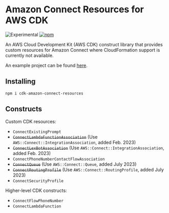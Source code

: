 # Amazon Connect Resources for AWS CDK

![Experimental](https://img.shields.io/badge/experimental-important.svg?style=for-the-badge)
[![npm](https://img.shields.io/npm/v/cdk-amazon-connect-resources)](https://www.npmjs.com/package/cdk-amazon-connect-resources)

An AWS Cloud Development Kit (AWS CDK) construct library that provides custom resources for Amazon Connect where CloudFormation support is currently not available.

An example project can be found [here](https://github.com/joeykilpatrick/cdk-amazon-connect).

## Installing
```shell
npm i cdk-amazon-connect-resources
```

## Constructs
Custom CDK resources:
- `ConnectExistingPrompt`
- ~~`ConnectLambdaFunctionAssociation`~~ (Use `AWS::Connect::IntegrationAssociation`, added Feb. 2023)
- ~~`ConnectLexBotAssociation`~~ (Use `AWS::Connect::IntegrationAssociation`, added Feb. 2023)
- `ConnectPhoneNumberContactFlowAssociation`
- ~~`ConnectQueue`~~ (Use `AWS::Connect::Queue`, added July 2023)
- ~~`ConnectRoutingProfile`~~ (Use `AWS::Connect::RoutingProfile`, added July 2023)
- `ConnectSecurityProfile`

Higher-level CDK constructs:
- `ConnectFlowPhoneNumber`
- `ConnectLambdaFunction`
